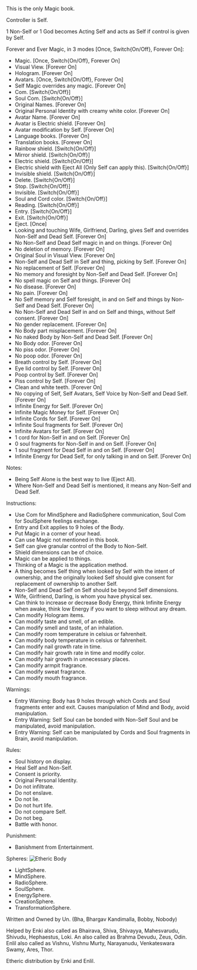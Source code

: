 This is the only Magic book.

Controller is Self.

1 Non-Self or 1 God becomes Acting Self and acts as Self if control is given by Self.

Forever and Ever Magic, in 3 modes [Once, Switch{On/Off}, Forever On]:

-   Magic. [Once, Switch{On/Off}, Forever On]
-   Visual View. [Forever On]
-   Hologram. [Forever On]
-   Avatars. [Once, Switch{On/Off}, Forever On]
-   Self Magic overrides any magic. [Forever On]
-   Com. [Switch{On/Off}]
-   Soul Com. [Switch{On/Off}]
-   Original Names. [Forever On]
-   Original Personal Identity with creamy white color. [Forever On]
-   Avatar Name. [Forever On]
-   Avatar is Electric shield. [Forever On]
-   Avatar modification by Self. [Forever On]
-   Language books. [Forever On]
-   Translation books. [Forever On]
-   Rainbow shield. [Switch{On/Off}]
-   Mirror shield. [Switch{On/Off}]
-   Electric shield. [Switch{On/Off}]
-   Electric shield with Eject All (Only Self can apply this). [Switch{On/Off}]
-   Invisible shield. [Switch{On/Off}]
-   Delete. [Switch{On/Off}]
-   Stop. [Switch{On/Off}]
-   Invisible. [Switch{On/Off}]
-   Soul and Cord color. [Switch{On/Off}]
-   Reading. [Switch{On/Off}]
-   Entry. [Switch{On/Off}]
-   Exit. [Switch{On/Off}]
-   Eject. [Once]
-   Looking and touching Wife, Girlfriend, Darling, gives Self and overrides Non-Self and Dead Self. [Forever On]
-   No Non-Self and Dead Self magic in and on things. [Forever On]
-   No deletion of memory. [Forever On]
-   Original Soul in Visual View. [Forever On]
-   Non-Self and Dead Self in Self and thing, picking by Self. [Forever On]
-   No replacement of Self. [Forever On]
-   No memory and foresight by Non-Self and Dead Self. [Forever On]
-   No spell magic on Self and things. [Forever On]
-   No disease. [Forever On]
-   No pain. [Forever On]
-   No Self memory and Self foresight, in and on Self and things by Non-Self and Dead Self. [Forever On]
-   No Non-Self and Dead Self in and on Self and things, without Self consent. [Forever On]
-   No gender replacement. [Forever On]
-   No Body part misplacement. [Forever On]
-   No naked Body by Non-Self and Dead Self. [Forever On]
-   No Body odor. [Forever On]
-   No piss odor. [Forever On]
-   No poop odor. [Forever On]
-   Breath control by Self. [Forever On]
-   Eye lid control by Self. [Forever On]
-   Poop control by Self. [Forever On]
-   Piss control by Self. [Forever On]
-   Clean and white teeth. [Forever On]
-   No copying of Self, Self Avatars, Self Voice by Non-Self and Dead Self. [Forever On]
-   Infinite Energy for Self. [Forever On]
-   Infinite Magic Money for Self. [Forever On]
-   Infinite Cords for Self. [Forever On]
-   Infinite Soul fragments for Self. [Forever On]
-   Infinite Avatars for Self. [Forever On]
-   1 cord for Non-Self in and on Self. [Forever On]
-   0 soul fragments for Non-Self in and on Self. [Forever On]
-   1 soul fragment for Dead Self in and on Self. [Forever On]
-   Infinite Energy for Dead Self, for only talking in and on Self. [Forever On]

Notes:

-   Being Self Alone is the best way to live (Eject All).
-   Where Non-Self and Dead Self is mentioned, it means any Non-Self and Dead Self.

Instructions:

-   Use Com for MindSphere and RadioSphere communication, Soul Com for SoulSphere feelings exchange.
-   Entry and Exit applies to 9 holes of the Body.
-   Put Magic in a corner of your head.
-   Can use Magic not mentioned in this book.
-   Self can give granular control of the Body to Non-Self.
-   Shield dimensions can be of choice.
-   Magic can be applied to things.
-   Thinking of a Magic is the application method.
-   A thing becomes Self thing when looked by Self with the intent of ownership, and the originally looked Self should give consent for replacement of ownership to another Self.
-   Non-Self and Dead Self on Self should be beyond Self dimensions.
-   Wife, Girlfriend, Darling, is whom you have physical sex.
-   Can think to increase or decrease Body Energy, think Infinite Energy when awake, think low Energy if you want to sleep without any dream.
-   Can modify Hologram items.
-   Can modify taste and smell, of an edible.
-   Can modify smell and taste, of an inhalation.
-   Can modify room temperature in celsius or fahrenheit.
-   Can modify body temperature in celsius or fahrenheit.
-   Can modify nail growth rate in time.
-   Can modify hair growth rate in time and modify color.
-   Can modify hair growth in unnecessary places.
-   Can modify armpit fragrance.
-   Can modify sweat fragrance.
-   Can modify mouth fragrance.

Warnings:

-   Entry Warning: Body has 9 holes through which Cords and Soul fragments enter and exit. Causes manipulation of Mind and Body, avoid manipulation.
-   Entry Warning: Self Soul can be bonded with Non-Self Soul and be manipulated, avoid manipulation.
-   Entry Warning: Self can be manipulated by Cords and Soul fragments in Brain, avoid manipulation.

Rules:

-   Soul history on display.
-   Heal Self and Non-Self.
-   Consent is priority.
-   Original Personal Identity.
-   Do not infiltrate.
-   Do not enslave.
-   Do not lie.
-   Do not hurt life.
-   Do not compare Self.
-   Do not beg.
-   Battle with honor.

Punishment:
-   Banishment from Entertainment.

Spheres:
![Etheric Body](https://raw.githubusercontent.com/SelfMagician/SelfMagic/main/Etheric-Body.JPG)
-   LightSphere.
-   MindSphere.
-   RadioSphere.
-   SoulSphere.
-   EnergySphere.
-   CreationSphere.
-   TransformationSphere.

Written and Owned by Un. (Bha, Bhargav Kandimalla, Bobby, Nobody)

Helped by Enki also called as Bhairava, Shiva, Shivayya, Mahesvarudu, Shivudu, Hephaestus, Loki. An also called as Brahma Devudu, Zeus, Odin. Enlil also called as Vishnu, Vishnu Murty, Narayanudu, Venkateswara Swamy, Ares, Thor.

Etheric distribution by Enki and Enlil.

